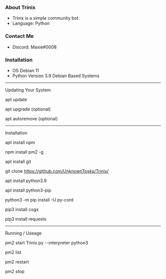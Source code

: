 ### About Trinix
* Trinix is a simple community bot.
* Language: Python

### Contact Me
* Discord: Maxie#0008

### Installation
- OS Debian 11
- Python Version 3.9
Debian Based Systems
_________________________
Updating Your System

apt update

apt upgrade (optional)

apt autoremove (optional)

_________________________
Installation

apt install npm

npm install pm2 -g

apt install git

git clone https://github.com/UnknownToska/Trinix/

apt install python3.9

apt install python3-pip

python3 -m pip install -U py-cord

pip3 install cogs

pip3 install requests
_________________________
Running / Useage

pm2 start Trinix.py --interpreter python3

pm2 list

pm2 restart <ID>
  
pm2 stop <ID> 


